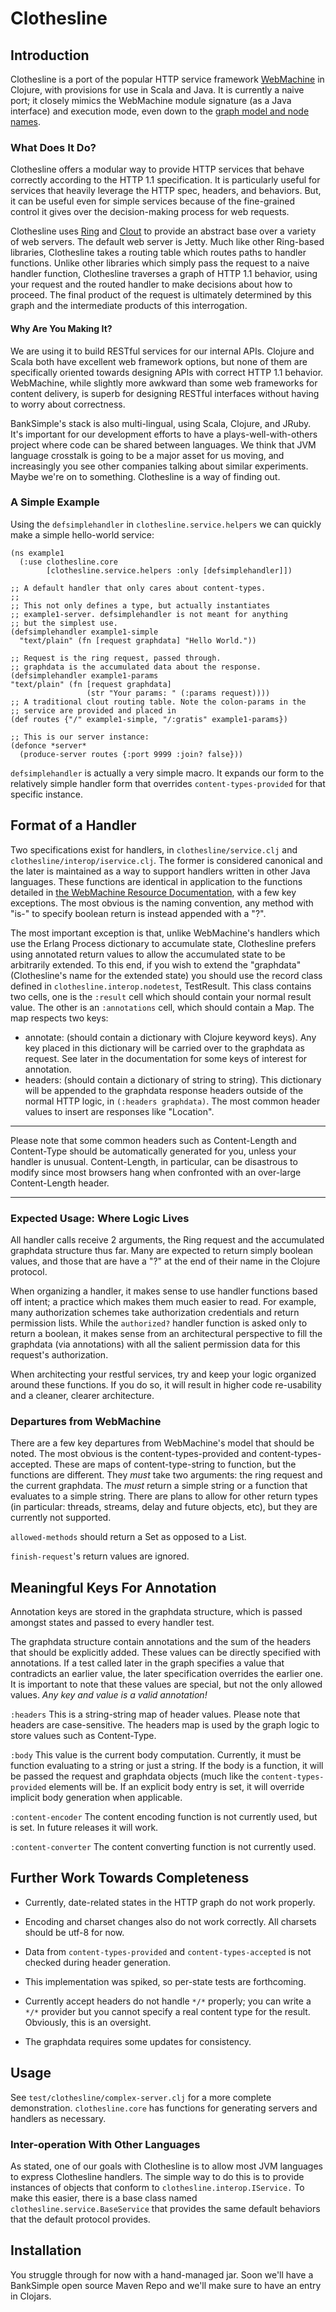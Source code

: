 # Clothesline

## Introduction ##

Clothesline is a port of the popular HTTP service framework
[WebMachine](http://bitbucket.org/justin/webmachine/wiki/Home) in
Clojure, with provisions for use in Scala and Java. It is currently a
naive port; it closely mimics the WebMachine module signature (as a
Java interface) and execution mode, even down to the [graph model and
node names](http://webmachine.basho.com/diagram.html).

### What Does It Do? ###

Clothesline offers a modular way to provide HTTP services that behave correctly
according to the HTTP 1.1 specification. It is particularly useful for services
that heavily leverage the HTTP spec, headers, and behaviors. But, it can be
useful even for simple services because of the fine-grained control it
gives over the decision-making process for web requests.

Clothesline uses [Ring](http://github.com/mmcgrana/ring) and
[Clout](http://github.com/weavejester/clout) to provide an abstract
base over a variety of web servers. The default web server is
Jetty. Much like other Ring-based libraries, Clothesline takes a
routing table which routes paths to handler functions. Unlike other libraries which
simply pass the request to a naive handler function, Clothesline
traverses a graph of HTTP 1.1 behavior, using your request and the
routed handler to make decisions about how to proceed. The
final product of the request is ultimately determined by this graph and
the intermediate products of this interrogation.


#### Why Are You Making It? ####

We are using it to build RESTful services for our internal
APIs. Clojure and Scala both have excellent web framework options, but
none of them are specifically oriented towards designing APIs with correct
HTTP 1.1 behavior. WebMachine, while slightly more awkward than some
web frameworks for content delivery, is superb for designing RESTful
interfaces without having to worry about correctness.

BankSimple's stack is also multi-lingual, using Scala, Clojure, and
JRuby. It's important for our development efforts to have a plays-well-with-others project where code can be shared between languages. We think that JVM language crosstalk is going to
be a major asset for us moving, and increasingly you see other
companies talking about similar experiments. Maybe we're on to
something. Clothesline is a way of finding out.

### A Simple Example ###

Using the `defsimplehandler` in `clothesline.service.helpers` we can
quickly make a simple hello-world service:

    (ns example1
      (:use clothesline.core
            [clothesline.service.helpers :only [defsimplehandler]])

    ;; A default handler that only cares about content-types.
    ;;
    ;; This not only defines a type, but actually instantiates
    ;; example1-server. defsimplehandler is not meant for anything
    ;; but the simplest use.
    (defsimplehandler example1-simple
      "text/plain" (fn [request graphdata] "Hello World."))

    ;; Request is the ring request, passed through.
    ;; graphdata is the accumulated data about the response.
    (defsimplehandler example1-params
    "text/plain" (fn [request graphdata]
                     (str "Your params: " (:params request))))
    ;; A traditional clout routing table. Note the colon-params in the
    ;; service are provided and placed in
    (def routes {"/" example1-simple, "/:gratis" example1-params})

    ;; This is our server instance:
    (defonce *server*
      (produce-server routes {:port 9999 :join? false}))

`defsimplehandler` is actually a very simple macro. It expands our form
to the relatively simple handler form that overrides
`content-types-provided` for that specific instance.

## Format of a Handler ##

Two specifications exist for handlers, in `clothesline/service.clj`
and `clothesline/interop/iservice.clj`. The former is considered
canonical and the later is maintained as a way to support handlers
written in other Java languages. These functions are identical in
application to the functions detailed in
[the WebMachine Resource Documentation](http://webmachine.basho.com/resources.html),
with a few key exceptions. The most obvious is the naming convention,
any method with "is-" to specify boolean return is instead appended
with a "?".

The most important exception is that, unlike WebMachine's handlers
which use the Erlang Process dictionary to accumulate state,
Clothesline prefers using annotated return values to allow the
accumulated state to be arbitrarily extended. To this end, if you wish
to extend the "graphdata" (Clothesline's name for the extended state)
you should use the record class defined in
`clothesline.interop.nodetest`, TestResult. This class contains two
cells, one is the `:result` cell which should contain your normal
result value. The other is an `:annotations` cell, which should contain
a Map. The map respects two keys:

* annotate: (should contain a dictionary with Clojure keyword
  keys). Any key placed in this
  dictionary will be carried over to the graphdata as request. See
  later in the documentation for some keys of interest for annotation.
* headers: (should contain a dictionary of string to string). This
  dictionary will be appended to the graphdata response headers
  outside of the normal HTTP logic, in
  `(:headers graphdata)`. The most common header values to insert are
  responses like "Location".

-----
Please note that some common headers such as Content-Length and
Content-Type should be automatically generated for you, unless your
handler is unusual. Content-Length, in particular, can be disastrous
to modify since most browsers hang  when confronted with an
over-large Content-Length header.

-----

### Expected Usage: Where Logic Lives ###

All handler calls receive 2 arguments, the Ring request and the
accumulated graphdata structure thus far. Many are expected to return
simply boolean values, and those that are have a "?" at the end of
their name in the Clojure protocol.

When organizing a handler, it makes sense to use handler functions
based off intent; a practice which makes them much easier to read. For
example, many authorization schemes take authorization credentials and
return permission lists. While the `authorized?` handler function is
asked only to return a boolean, it makes sense from an architectural
perspective to fill the graphdata (via annotations) with all the
salient permission data for this request's authorization.

When architecting your restful services, try and keep your logic
organized around these functions. If you do so, it will result in
higher code re-usability and a cleaner, clearer architecture.

### Departures from WebMachine ###

There are a few key departures from WebMachine's model that should be
noted. The most obvious is the content-types-provided and
content-types-accepted. These are maps of content-type-string to
function, but the functions are different. They *must* take two
arguments: the ring request and the current graphdata. The *must*
return a simple string or a function that evaluates to a simple string.
There are plans to allow for other return types (in particular: threads, streams, delay and future objects,
etc), but they are currently not supported.

`allowed-methods` should return a Set as opposed to a List.

`finish-request`'s return values are ignored.


## Meaningful Keys For Annotation ##

Annotation keys are stored in the graphdata structure, which is passed
amongst states and passed to every handler test.

The graphdata structure contain annotations and the sum of the headers
that should be explicitly added. These values can be directly
specified with annotations. If a test called later in the graph specifies a value that
contradicts an earlier value, the later specification overrides the
earlier one. It is important to note that these values are special,
but not the only allowed values. *Any key and value is a valid
annotation!*

`:headers` This is a string-string map of header values. Please note
that headers are case-sensitive. The headers map is used by the graph
logic to store values such as Content-Type.

`:body` This value is the current body computation. Currently, it must
be function evaluating to a string or just a string. If the body is a
function, it will be passed the request and graphdata objects (much
like the `content-types-provided` elements will be. If an explicit
body entry is set, it will override implicit body generation when applicable.

`:content-encoder` The content encoding function is not currently
used, but is set. In future releases it will work.

`:content-converter` The content converting function is not currently
used.


## Further Work Towards Completeness ##

* Currently, date-related states in the HTTP graph do not work
properly.

* Encoding and charset changes also do not work correctly. All charsets
should be utf-8 for now.

* Data from `content-types-provided` and `content-types-accepted` is
  not checked during header generation.

* This implementation was spiked, so per-state tests are forthcoming.

* Currently accept headers do not handle `*/*` properly; you can write
  a `*/*` provider but you cannot specify a real content type for the
  result. Obviously, this is an oversight.

* The graphdata requires some updates for consistency.


## Usage

See `test/clothesline/complex-server.clj` for a more complete
demonstration. `clothesline.core` has functions for generating servers
and handlers as necessary.

### Inter-operation With Other Languages ###

As stated, one of our goals with Clothesline is to allow most JVM
languages to express Clothesline handlers. The simple way to do this
is to provide instances of objects that conform to
`clothesline.interop.IService.` To make this easier, there is a base
class named `clothesline.service.BaseService` that provides the same
default behaviors that the default protocol provides.

## Installation

You struggle through for now with a hand-managed jar. Soon we'll have
a BankSimple open source Maven Repo and we'll make sure to have an
entry in Clojars.

